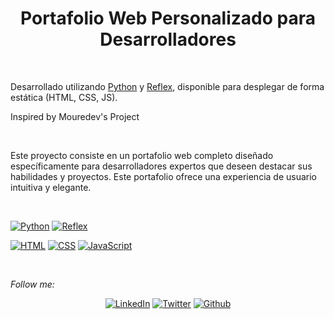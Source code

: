 <div align= "center">
  <h1> Portafolio Web Personalizado para Desarrolladores</h1>
</div>

<br>


Desarrollado utilizando [Python](https://python.org) y [Reflex](https://reflex.dev), disponible para desplegar de forma estática (HTML, CSS, JS).
<p>Inspired by Mouredev's Project</p>

<br>

<p>Este proyecto consiste en un portafolio web completo diseñado específicamente para desarrolladores expertos que deseen destacar sus habilidades y proyectos. Este portafolio ofrece una experiencia de usuario intuitiva y elegante.</p>

<br>

[![Python](https://img.shields.io/badge/Python-3.11+-yellow?style=for-the-badge&logo=python&logoColor=white&labelColor=101010)](https://python.org)
[![Reflex](https://img.shields.io/badge/Reflex-0.4.5+-5646ED?style=for-the-badge&logo=reflex&logoColor=white&labelColor=101010)](https://reflex.dev)

[![HTML](https://img.shields.io/badge/HTML-orange?style=for-the-badge&logo=html5&logoColor=white&labelColor=101010)](https://developer.mozilla.org/es/docs/Web/HTML)
[![CSS](https://img.shields.io/badge/CSS-blue?style=for-the-badge&logo=css3&logoColor=white&labelColor=101010)](https://developer.mozilla.org/es/docs/Web/CSS)
[![JavaScript](https://img.shields.io/badge/JavaScript-yellow?style=for-the-badge&logo=javascript&logoColor=white&labelColor=101010)](https://developer.mozilla.org/es/docs/Web/JavaScript)

<br>

<i>Follow me:</i><br>

<div align="center">
	<a href="https://www.linkedin.com/in/samuel-a-herrera/" target="_blank"><img src="https://img.shields.io/badge/LinkedIn-%230077B5.svg?&style=flat-square&logo=linkedin&logoColor=white" alt="LinkedIn"></a>
	<a href="https://twitter.com/Samuel12502617" target="_blank"><img src="https://img.shields.io/twitter/url?style=social&url=https%3A%2F%2Ftwitter.com%" alt="Twitter"></a>
	<a href="https://github.com/Samu-Andres" target="_blank"><img alt="Github" src="https://img.shields.io/badge/GitHub-%2312100E.svg?&style=flat-square&logo=Github&logoColor=white" /></a> 
</div>
